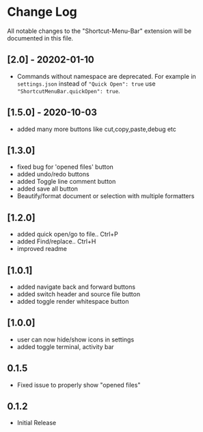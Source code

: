 # Change Log

All notable changes to the "Shortcut-Menu-Bar" extension will be documented in this file.

<!-- Check [Keep a Changelog](http://keepachangelog.com/) for recommendations on how to structure this file. -->

<!-- ## [Unreleased] -->

## [2.0] - 20202-01-10

- Commands without namespace are deprecated. For example in `settings.json` instead of `"Quick Open": true` use `"ShortcutMenuBar.quickOpen": true`.

## [1.5.0] - 2020-10-03

- added many more buttons like cut,copy,paste,debug etc

## [1.3.0]

- fixed bug for 'opened files' button
- added undo/redo buttons
- added Toggle line comment button
- added save all button
- Beautify/format document or selection with multiple formatters

## [1.2.0]

- added quick open/go to file.. Ctrl+P
- added Find/replace.. Ctrl+H
- improved readme

## [1.0.1]

- added navigate back and forward buttons
- added switch header and source file button
- added toggle render whitespace button

## [1.0.0]

- user can now hide/show icons in settings
- added toggle terminal, activity bar

## 0.1.5

- Fixed issue to properly show "opened files"

## 0.1.2

- Initial Release
